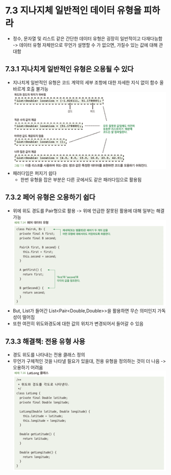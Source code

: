 # 7.3 지나지체 일반적인 데이터 유형을 피하라
- 정수, 문자열 및 리스트 같은 간단한 데이터 유형은 굉장히 일반적이고 다재다능함\
-> 데이터 유형 자체만으로 무언가 설명할 수 가 없으면, 가질수 있는 값에 대해 관대함

## 7.3.1 지나치게 일반적인 유형은 오용될 수 있다
- 지나치게 일반적인 유형은 코드 계약의 세부 조항에 대한 자세한 지식 없이 함수 올바르게 호출 불가능\
  ![img_4.png](img_4.png)
- 패러다임은 퍼지기 쉽다
  - 한번 유형을 잡은 부분은 다른 곳에서도 같은 패러다임으로 활용됨

## 7.3.2 페어 유형은 오용하기 쉽다
- 위에 위도 경도를 Pair형으로 활용 -> 위에 언급한 잘못된 활용에 대해 일부는 해결 가능\
![img_5.png](img_5.png)
- But, List가 들어간 List<Pair<Double,Double>>을 활용하면 무슨 의미인지 가독성이 떨어짐
- 또한 여전히 위도와경도에 대한 값의 위치가 변경되어서 들어갈 수 있음

## 7.3.3 해결책: 전용 유형 사용
- 경도 위도를 나타내는 전용 클래스 정의
- 무언가 구체적인 것을 나타낼 필요가 있을대, 전용 유형을 정의하는 것이 더 나음 -> 오용하기 어려움\
![img_6.png](img_6.png)
